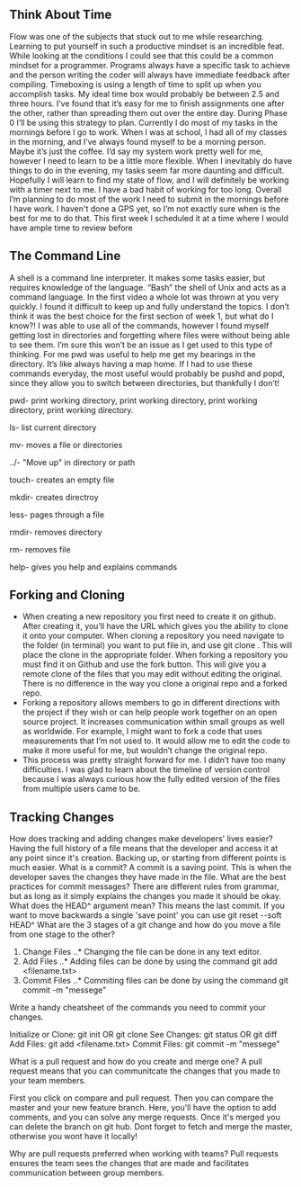 ## Think About Time

Flow was one of the subjects that stuck out to me while researching. Learning to put yourself in such a productive mindset is an incredible feat. While looking at the conditions I could see that this could be a common mindset for a programmer. Programs always have a specific task to achieve and the person writing the coder will always have immediate feedback after compiling. Timeboxing is using a length of time to split up when you accomplish tasks. My ideal time box would probably be between 2.5 and three hours. I’ve found that it’s easy for me to finish assignments one after the other, rather than spreading them out over the entire day. During Phase 0 I’ll be using this strategy to plan. Currently I do most of my tasks in the mornings before I go to work. When I was at school, I had all of my classes in the morning, and I’ve always found myself to be a morning person. Maybe it’s just the coffee. I’d say my system work pretty well for me, however I need to learn to be a little more flexible. When I inevitably do have things to do in the evening, my tasks seem far more daunting and difficult. Hopefully I will learn to find my state of flow, and I will definitely be working with a timer next to me. I have a bad habit of working for too long. Overall I’m planning to do most of the work I need to submit in the mornings before I have work. I haven't done a GPS yet, so I’m not exactly sure when is the best for me to do that. This first week I scheduled it at a time where I would have ample time to review before


## The Command Line

A shell is a command line interpreter. It makes some tasks easier, but requires knowledge of the language. “Bash” the shell of Unix and acts as a command language. In the first video a whole lot was thrown at you very quickly. I found it difficult to keep up and fully understand the topics. I don’t think it was the best choice for the first section of week 1, but what do I know?! I was able to use all of the commands, however I found myself getting lost in directories and forgetting where files were without being able to see them. I’m sure this won’t be an issue as I get used to this type of thinking. For me pwd was useful to help me get my bearings in the directory. It’s like always having a map home. If I had to use these commands everyday, the most useful would probably be pushd and popd, since they allow you to switch between directories, but thankfully I don’t!

pwd- print working directory, print working directory, print working directory, print working directory.

ls- list current directory

mv- moves a file or directories

../- "Move up" in directory or path

touch- creates an empty file

mkdir- creates directroy

less- pages through a file

rmdir- removes directory

rm- removes file

help- gives you help and explains commands



## Forking and Cloning

* When creating a new repository you first need to create it on github. After creating it, you’ll have the URL which gives you the ability to clone it onto your computer. When cloning a repository you need navigate to the folder (in terminal) you want to put file in, and use git clone <URL>. This will place the clone in the appropriate folder. When forking a repository you must find it on Github and use the fork button. This will give you a remote clone of the files that you may edit without editing the original. There is no difference in the way you clone a original repo and a forked repo.
* Forking a repository allows members to go in different directions with the project if they wish or can help people work together on an open source project. It increases communication within small groups as well as worldwide. For example, I might want to fork a code that uses measurements that I’m not used to. It would allow me to edit the code to make it more useful for me, but wouldn’t change the original repo.
* This process was pretty straight forward for me. I didn’t have too many difficulties. I was glad to learn about the timeline of version control because I was always curious how the fully edited version of the files from multiple users came to be.

## Tracking Changes

How does tracking and adding changes make developers' lives easier?
Having the full history of a file means that the developer and access it at any point since it's creation. Backing up, or starting from different points is much easier.
What is a commit?
A commit is a saving point. This is when the developer saves the changes they have made in the file.
What are the best practices for commit messages?
There are different rules from grammar, but as long as it simply explains the changes you made it should be okay. 
What does the HEAD^ argument mean?
This means the last commit. If you want to move backwards a single 'save point' you can use git reset --soft HEAD^
What are the 3 stages of a git change and how do you move a file from one stage to the other?
1. Change Files
..* Changing the file can be done in any text editor.
2. Add Files
..* Adding files can be done by using the command git add <filename.txt>
3. Commit Files
..* Commiting files can be done by using the command git commit -m "messege"

Write a handy cheatsheet of the commands you need to commit your changes.

Initialize or Clone: git init OR git clone <URL>
See Changes: git status OR git diff
Add Files: git add <filename.txt>
Commit Files: git commit -m "messege"

What is a pull request and how do you create and merge one?
A pull request means that you can communitcate the changes that you made to your team members.

First you click on compare and pull request. Then you can compare the master and your new feature branch. Here, you'll have the option to add comments, and you can solve any merge requests. Once it's merged you can delete the branch on git hub. Dont forget to fetch and merge the master, otherwise you wont have it locally!

Why are pull requests preferred when working with teams?
Pull requests ensures the team sees the changes that are made and facilitates communication between group members.